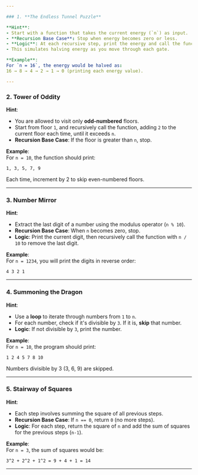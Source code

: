 ```yaml
---

### 1. **The Endless Tunnel Puzzle**

**Hint**:  
- Start with a function that takes the current energy (`n`) as input.
- **Recursion Base Case**: Stop when energy becomes zero or less.
- **Logic**: At each recursive step, print the energy and call the function with `energy / 2`.
- This simulates halving energy as you move through each gate.

**Example**:  
For `n = 16`, the energy would be halved as:  
16 → 8 → 4 → 2 → 1 → 0 (printing each energy value).

---
```


### 2. **Tower of Oddity**

**Hint**:  
- You are allowed to visit only **odd-numbered** floors.
- Start from floor `1`, and recursively call the function, adding `2` to the current floor each time, until it exceeds `n`.
- **Recursion Base Case**: If the floor is greater than `n`, stop.

**Example**:  
For `n = 10`, the function should print:
```
1, 3, 5, 7, 9
```
Each time, increment by 2 to skip even-numbered floors.

---

### 3. **Number Mirror**

**Hint**:  
- Extract the last digit of a number using the modulus operator (`n % 10`).
- **Recursion Base Case**: When `n` becomes zero, stop.
- **Logic**: Print the current digit, then recursively call the function with `n / 10` to remove the last digit.

**Example**:  
For `n = 1234`, you will print the digits in reverse order:
```
4 3 2 1
```

---

### 4. **Summoning the Dragon**

**Hint**:  
- Use a **loop** to iterate through numbers from `1` to `n`.
- For each number, check if it's divisible by `3`. If it is, **skip** that number.
- **Logic**: If not divisible by `3`, print the number.

**Example**:  
For `n = 10`, the program should print:
```
1 2 4 5 7 8 10
```
Numbers divisible by 3 (3, 6, 9) are skipped.

---

### 5. **Stairway of Squares**

**Hint**:  
- Each step involves summing the square of all previous steps.  
- **Recursion Base Case**: If `n == 0`, return `0` (no more steps).
- **Logic**: For each step, return the square of `n` and add the sum of squares for the previous steps (`n-1`).

**Example**:  
For `n = 3`, the sum of squares would be:
```
3^2 + 2^2 + 1^2 = 9 + 4 + 1 = 14
```

---
